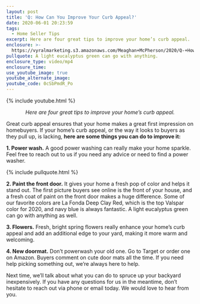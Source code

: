 ```yaml
---
layout: post
title: 'Q: How Can You Improve Your Curb Appeal?'
date: 2020-06-01 20:23:59
tags:
  - Home Seller Tips
excerpt: Here are four great tips to improve your home’s curb appeal.
enclosure: >-
  https://vyralmarketing.s3.amazonaws.com/Meaghan+McPherson/2020/Q-+How+Can+You+Improve+Your+Curb+Appeal_.mp4
pullquote: A light eucalyptus green can go with anything.
enclosure_type: video/mp4
enclosure_time:
use_youtube_image: true
youtube_alternate_image:
youtube_code: 0cSbPmdR_Po
---
```


{% include youtube.html %}

<p style="text-align:center"><em>Here are four great tips to improve your home’s curb appeal.</em></p>

Great curb appeal ensures that your home makes a great first impression on homebuyers. If your home’s curb appeal, or the way it looks to buyers as they pull up, is lacking, **here are some things you can do to improve it:**

**1\. Power wash.** A good power washing can really make your home sparkle. Feel free to reach out to us if you need any advice or need to find a power washer.

{% include pullquote.html %}

**2\. Paint the front door.** It gives your home a fresh pop of color and helps it stand out. The first picture buyers see online is the front of your house, and a fresh coat of paint on the front door makes a huge difference. Some of our favorite colors are La Fonda Deep Clay Red, which is the top Valspar color for 2020, and navy blue is always fantastic. A light eucalyptus green can go with anything as well.

**3\. Flowers.** Fresh, bright spring flowers really enhance your home’s curb appeal and add an additional edge to your yard, making it more warm and welcoming.&nbsp;

**4\. New doormat.** Don’t powerwash your old one. Go to Target or order one on Amazon. Buyers comment on cute door mats all the time. If you need help picking something out, we’re always here to help.

Next time, we’ll talk about what you can do to spruce up your backyard inexpensively. If you have any questions for us in the meantime, don’t hesitate to reach out via phone or email today. We would love to hear from you.